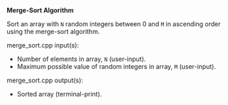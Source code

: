 **Merge-Sort Algorithm**

Sort an array with `N` random integers between 0 and `M` in ascending order using the merge-sort algorithm.

merge_sort.cpp input(s):
   - Number of elements in array, `N` (user-input).
   - Maximum possible value of random integers in array, `M` (user-input).

merge_sort.cpp output(s):
   - Sorted array (terminal-print).
